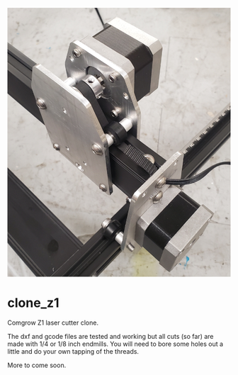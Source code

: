 ![alt text](https://github.com/keithlegg/clone_z1/blob/main/pics/gantry.jpg) 
# clone_z1


Comgrow Z1 laser cutter clone.


The dxf and gcode files are tested and working but all cuts (so far) are made with 1/4 or 1/8 inch endmills. You will need to bore some holes out a little and do your own tapping of the threads. 

More to come soon. 




